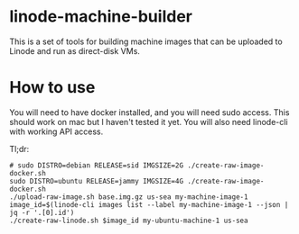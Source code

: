 # linode-machine-builder

This is a set of tools for building machine images that can be uploaded to Linode and run as direct-disk VMs.

# How to use

You will need to have docker installed, and you will need sudo access. This should work on mac but I haven't tested it yet. You will also need linode-cli with working API access.

Tl;dr:
```
# sudo DISTRO=debian RELEASE=sid IMGSIZE=2G ./create-raw-image-docker.sh
sudo DISTRO=ubuntu RELEASE=jammy IMGSIZE=4G ./create-raw-image-docker.sh
./upload-raw-image.sh base.img.gz us-sea my-machine-image-1
image_id=$(linode-cli images list --label my-machine-image-1 --json | jq -r '.[0].id')
./create-raw-linode.sh $image_id my-ubuntu-machine-1 us-sea
```
